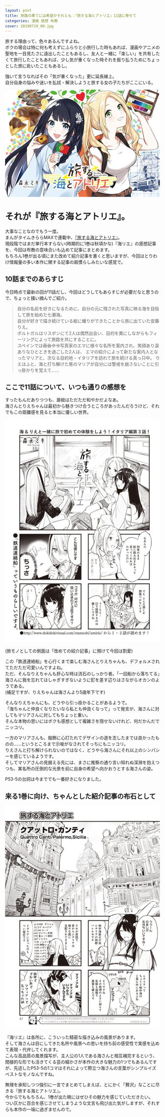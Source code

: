 ```yaml
---
layout: post
title: 旅路の果てには希望かそれとも：『旅する海とアトリエ』11話に寄せて
categories: 漫画 感想 布教
cover: 20190719_00.jpg
---
```


旅する理由って、色々あるんですよね。  
ボクの場合は特に何も考えずにふらりと小旅行した時もあれば、漫画やアニメの聖地を一目見たさに遠出したこともあるし、友人と一緒に「楽しい」を共有したくて旅行したこともあれば、少し気が重くなった時それを振り払うためにちょっとした旅に赴いたこともあるし。

強いて言うなればその「気が重くなった」更に延長線上。  
自分自身の悩みや迷いを払拭・解決しようと旅する女の子たちがここにいる。

[![1話扉絵](/images/20190719_00.jpg "1話扉絵")](https://twitter.com/mangatimekirara/status/1042066986916753408)

# それが『旅する海とアトリエ』。

大事なことなのでもう一度。  
まんがタイムきららMAXで連載中、[『旅する海とアトリエ』](http://www.dokidokivisual.com/otameshi/umirie/)。  
現段階ではまだ単行本すらない(時期的に1巻は秋頃かな)『海リエ』の感想記事を、今回は布教の意味合いも込めて記事にまとめます。  
もちろん1巻が出る頃にまた改めて紹介記事を書くと思いますが、今回はとりわけ情報量の多い本作に関する記事の肩慣らしみたいな感覚で。

## 10話までのあらすじ

今日時点で最新の回が11話だし、今回はどうしてもあらすじが必要だなと思うので、ちょっと掻い摘んでご紹介。

> 自分の名前を好きになるために、自分の元に残された写真に映る海を目指して旅を始めた七瀬海。  
> 自分が好きで描き続けている絵に蟠りができたことから旅に出ていた安藤りえ。  
> ポルトガルはリスボンにて2人は偶然出会い、目的を異にしながらもフィーリングによって旅路を共にすることに。  
> スペインでは~~百合クラ~~写真家のエマに様々な名所を案内され、笑顔あり涙ありなひとときを過ごした2人は、
> エマの紹介によって新たな案内人となったマリアと、次なる目的地・イタリアを訪れて旅を続ける真っ只中。
> りえはふと、海と打ち解けた筈のマリアが自分には警戒を崩さないことに引っ掛かりを覚えて……

## ここで11話について、いつも通りの感想を

すったもんだありつつも、扉絵はただただ和やかだよなあ。  
海さんとりえちゃんは最初から魅きつけ合うところがあったんだろうけど、それでもこの距離感を見ると本当に優しい世界。

[![11話より](/images/20190719_01.jpg "11話より")](https://twitter.com/mangatimekirara/status/1151873594789466112)

(旅モノとしての側面は「改めての紹介記事」に預けて今回は割愛)

この「鉄道連絡船」を心行くまで楽しむ海さんとりえちゃんも、デフォルメされてただただ可愛いんですよね。  
ただ、そんなりえちゃんも肝心な時は流石のしっかり者。「一回船から落ちてる」海さんに我を忘れてはしゃぎすぎないように釘を差す辺りはさながらオカンのようである。  
(補足ですが、りえちゃんは海さんより5歳年下です)

そんなりえちゃんにも、どうやら引っ掛かることがあるようで。  
「海ちゃんと仲良くなりたいなら私とも仲良くなって」って発言が、海さんに対してもマリアさんに対してもちょっと重い。  
そんな本物の思いにはボクも感想として複雑さを隠せないけれど、何だかんだでニッコリ。

一方のマリアさんも、服飾に心打たれてデザインの道を志したまでは良かったものの……というところまで示唆がなされてそっちにもニッコリ。  
りえさんと打ち解けられないのではなく、どうやら海さんにそれ以上のシンパシーを感じているようです。  
そしてマリアさんの見据える先には、まさに推察の通り言い知れぬ深淵を抱えつつも、某名所の圧倒的な光景を前に自身の希望へ向かおうとする海さんの姿。

P53-5の台詞は今まででも一番好きになりました。

## 来る1巻に向け、ちゃんとした紹介記事の布石として

[![11話より](/images/20190719_02.jpg "11話より")](https://twitter.com/mangatimekirara/status/1151873594789466112)

『海リエ』は各所に、こういった精密な描き込みの風景があります。  
そして海さんは目にしてきた名所や風景への思いを持ち前の感受性で実感を込めて表現・代弁してくれます。  
こんな高品質の風景描写が、主人公の1人である海さんと相互補完するという、間接的な形でも活きてくる芸の細かさが本作の大きな魅力の1つでもあるんですが、先述したP53-5の1コマはそれによって際立つ海さんの言葉がシンプルイズベストなモノなんですね。  

無理を承知しつつ強引に一言でまとめてしまえば、とにかく「贅沢」なことに尽きる『旅する海とアトリエ』。  
今からでももちろん、1巻が出た暁にはぜひその魅力を感じていただきたい。  
つい仄かに百合を感じさせてしまうような文言も飛び出た気がしますが、それすらも本作の一端に過ぎませんので。

